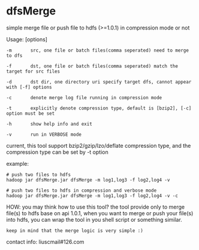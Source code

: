 dfsMerge
========

simple merge file or push file to hdfs (>=1.0.1) in compression mode or not

Usage: <jarClass> [options]

    -m       src, one file or batch files(comma seperated) need to merge to dfs

    -f       dst, one file or batch files(comma seperated) match the target for src files

    -d       dst dir, one directory uri specify target dfs, cannot appear with [-f] options

    -c       denote merge log file running in compression mode

    -t       explicitly denote compression type, default is [bzip2], [-c] option must be set

    -h       show help info and exit

    -v       run in VERBOSE mode


current, this tool support bzip2/gzip/lzo/deflate compression type, and the compression 
type can be set by -t option


example:

    # push two files to hdfs
    hadoop jar dfsMerge.jar dfsMerge -m log1,log3 -f log2,log4 -v

    # push two files to hdfs in compression and verbose mode
    hadoop jar dfsMerge.jar dfsMerge -m log1,log3 -f log2,log4 -v -c

HOW:
    you may think how to use this tool? the tool provide only to merge file(s) to hdfs base on
api 1.0.1, when you want to merge or push your file(s) into hdfs, you can wrap the tool in you
shell script or something similar. 

    keep in mind that the merge logic is very simple :)

contact info:
liuscmail#126.com
